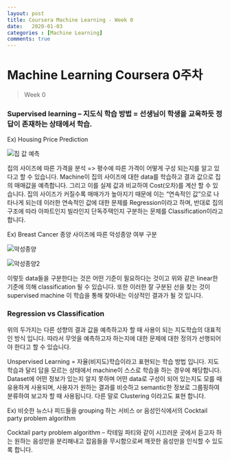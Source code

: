```yaml
---
layout: post
title: Coursera Machine Learning - Week 0
date:   2020-01-03
categories : [Machine Learning]
comments: true
---
```

# Machine Learning Coursera 0주차 
> <subtitle> Week 0


### Supervised learning – 지도식 학습 방법 = 선생님이 학생을 교육하듯 정답이 존재하는 상태에서 학습.


Ex) Housing Price Prediction

![집 값 예측](https://user-images.githubusercontent.com/51018265/71723815-5b875780-2e71-11ea-9a10-da5767fcc203.png)
  

집의 사이즈에 따른 가격을 분석 => 평수에 따른 가격이 어떻게 구성 되는지를 알고 있다고 할 수 있습니다. Machine이 집의 사이즈에 대한 data를 학습하고 결과 값으로 집의 매매값을 예측합니다. 그리고 이를 실제 값과 비교하여 Cost(오차)를 계산 할 수 있습니다. 집의 사이즈가 커질수록 매매가가 높아지기 때문에 이는 “연속적인 값”으로 나타나게 되는데 이러한 연속적인 값에 대한 문제를 Regression이라고 하며, 반대로 집의 구조에 따라 아파트인지 빌라인지 단독주택인지 구분하는 문제를 Classification이라고 합니다.

Ex) Breast Cancer 종양 사이즈에 따른 악성종양 여부 구분

![악성종양](https://user-images.githubusercontent.com/51018265/71723941-cafd4700-2e71-11ea-8365-2eba49c42c1c.png)

![악성종양2](https://user-images.githubusercontent.com/51018265/71723942-cb95dd80-2e71-11ea-968a-7b6fa7de9459.png)

이렇듯 data들을 구분한다는 것은 어떤 기준이 필요하다는 것이고 위와 같은 linear한 기준에 의해 classification 될 수 있습니다. 또한 이러한 잘 구분된 선을 찾는 것이 supervised machine 이 학습을 통해 찾아내는 이상적인 결과가 될 것 입니다.

### Regression vs Classification

위의 두가지는 다른 성향의 결과 값을 예측하고자 할 때 사용이 되는 지도학습의 대표적인 방식 입니다. 따라서 무엇을 예측하고자 하는지에 대한 문제에 대한 정의가 선행되어야 한다고 할 수 있습니다.

Unspervised Learning = 자율(비지도)학습이라고 표현되는 학습 방법 입니다. 지도학습과 달리 답을 모르는 상태에서 machine이 스스로 학습을 하는 경우에 해당합니다. Dataset에 어떤 정보가 있는지 알지 못하며 어떤 data로 구성이 되어 있는지도 모를 때 유용하게 사용되며, 사용자가 원하는 결과를 비슷하고 semantic한 정보로 그룹핑하여 분류하여 보고자 할 때 사용됩니다. 다른 말로 Clustering 이라고도 표현 합니다.

Ex) 비슷한 뉴스나 피드들을 grouping 하는 서비스 or 음성인식에서의 Cocktail party problem algorithm

Cocktail party problem algorithm – 칵테일 파티와 같이 시끄러운 곳에서 듣고자 하는 원하는 음성만을 분리해내고 잡음들을 무시함으로써 깨끗한 음성만을 인식할 수 있도록 합니다.
